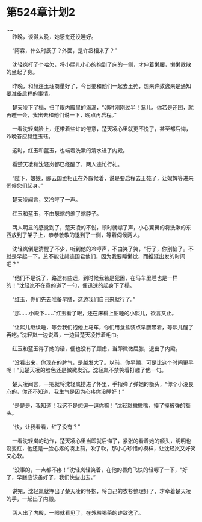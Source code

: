 # 第524章计划2
~~<br>&nbsp;&nbsp;&nbsp;&nbsp;昨晚，谈得太晚，她感觉还没睡好。<br><br>&nbsp;&nbsp;&nbsp;&nbsp;“阿霖，什么时辰了？外面，是许丞相来了？”<br><br>&nbsp;&nbsp;&nbsp;&nbsp;沈轻岚打了个哈欠，将小熙儿小心的抱到了床的一侧，才伸着懒腰，懒懒散散的坐起了身。<br><br>&nbsp;&nbsp;&nbsp;&nbsp;昨晚，和赫连玉珏商量好了，今日要和他们一起去王苑，想来许致逸来是通知要准备启程的事情。<br><br>&nbsp;&nbsp;&nbsp;&nbsp;楚天凌下了榻，扫了眼内殿里的滴漏，“卯时刚刚过半！鸾儿，你若是还困，就再睡一会，我出去和他们说一下，晚点再启程。”<br><br>&nbsp;&nbsp;&nbsp;&nbsp;一看沈轻岚脸上，还带着些许的倦意，楚天凌心里就更不悦了，甚至都后悔，昨晚答应赫连玉珏。<br><br>&nbsp;&nbsp;&nbsp;&nbsp;这时，红玉和蓝玉，也端着洗漱的清水进了内殿。<br><br>&nbsp;&nbsp;&nbsp;&nbsp;看楚天凌和沈轻岚都已经醒了，两人连忙行礼。<br><br>&nbsp;&nbsp;&nbsp;&nbsp;“陛下，娘娘，郦云国丞相正在外殿候着，说是要启程去王苑了，让奴婢等进来伺候您们起身。”<br><br>&nbsp;&nbsp;&nbsp;&nbsp;楚天凌闻言，又冷哼了一声。<br><br>&nbsp;&nbsp;&nbsp;&nbsp;红玉和蓝玉，不由瑟缩的缩了缩脖子。<br><br>&nbsp;&nbsp;&nbsp;&nbsp;两人明显的感觉到了，楚天凌的不悦，顿时就噤了声，小心翼翼的将洗漱的东西放到了架子上，恭恭敬敬的退到了一侧，等着伺候两人。<br><br>&nbsp;&nbsp;&nbsp;&nbsp;沈轻岚倒是清醒了不少，听到他的冷哼声，不由笑了笑，“行了，你别恼了。不就是早起一下，总不能让赫连国君他们，因为我要睡懒觉，而推延出发的时间吧？”<br><br>&nbsp;&nbsp;&nbsp;&nbsp;“他们不是说了，路途有些远，到时候我若是犯困，在马车里睡也是一样的！”沈轻岚不在意的道了一句，便迅速的起身下了榻。<br><br>&nbsp;&nbsp;&nbsp;&nbsp;“红玉，你们先去准备早膳，这边我们自己来就行了。”<br><br>&nbsp;&nbsp;&nbsp;&nbsp;“那……小殿下……”红玉看了眼，还在床榻上酣睡的小熙儿，欲言又止。<br><br>&nbsp;&nbsp;&nbsp;&nbsp;“让熙儿继续睡，等会我们抱他上马车，你们用食盒装点早膳带着，等熙儿醒了再吃。”沈轻岚一边说着，一边替楚天凌拧着毛巾。<br><br>&nbsp;&nbsp;&nbsp;&nbsp;红玉和蓝玉得了她的话，便也没有了顾虑，当即微微屈膝，退出了内殿。<br><br>&nbsp;&nbsp;&nbsp;&nbsp;“没看出来，你现在的脾气，是越发大了。以前，你早朝，可是比这个时间更早呢！”见楚天凌的脸色还是微微发沉，沈轻岚不禁笑着打趣了他一句。<br><br>&nbsp;&nbsp;&nbsp;&nbsp;楚天凌闻言，一把就将沈轻岚捞进了怀里，手指弹了弹她的额头，“你个小没良心的，你还不知道，我生气是因为心疼你没睡好！”<br><br>&nbsp;&nbsp;&nbsp;&nbsp;“是是是，我知道！我这不是想逗一逗你嘛！”沈轻岚撇撇嘴，摸了摸被弹的额头。<br><br>&nbsp;&nbsp;&nbsp;&nbsp;“快，让我看看，红了没有？”<br><br>&nbsp;&nbsp;&nbsp;&nbsp;一看沈轻岚的动作，楚天凌心里当即就后悔了，紧张的看着她的额头，明明也没变红，他还是一脸心疼的凑上前，吹了吹，那小心珍惜的模样，让沈轻岚又好笑又心软。<br><br>&nbsp;&nbsp;&nbsp;&nbsp;“没事的，一点都不疼！”沈轻岚轻笑着，在他的唇角飞快的轻啄了一下，“好了，早膳应该备好了，我们快些出去。”<br><br>&nbsp;&nbsp;&nbsp;&nbsp;说完，沈轻岚就挣出了楚天凌的怀抱，将自己的衣衫整理好了，才牵着楚天凌的手，一起出了内殿。<br><br>&nbsp;&nbsp;&nbsp;&nbsp;两人出了内殿，一眼就看见了，在外殿喝茶的许致逸了。<br><br>
                    

<script>_fwqdsqadxfw()</script>
<div><script>_dfwf1dw();</script></div>
<div><script>_dfwf1agdw();</script></div>
                